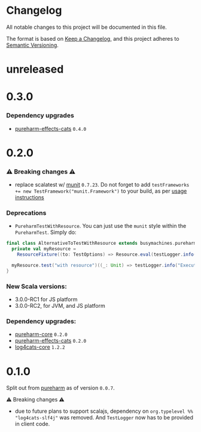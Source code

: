 # Changelog

All notable changes to this project will be documented in this file.

The format is based on [Keep a Changelog](https://keepachangelog.com/en/1.0.0/),
and this project adheres to [Semantic Versioning](https://semver.org/spec/v2.0.0.html).

# unreleased

# 0.3.0

### Dependency upgrades

- [pureharm-effects-cats](https://github.com/busymachines/pureharm-effects-cats/releases) `0.4.0`

# 0.2.0

### :warning: Breaking changes :warning:

- replace scalatest w/ [munit](https://github.com/scalameta/munit/releases) `0.7.23`. Do not forget to add `testFrameworks += new TestFramework("munit.Framework")` to your build, as per [usage instructions](https://scalameta.org/munit/docs/getting-started.html)

### Deprecations

- `PureharmTestWithResource`. You can just use the `munit` style within the `PureharmTest`. Simply do:

```scala
final class AlternativeToTestWithResource extends busymachines.pureharm.testkit.PureharmTestkit {
  private val myResource =
    ResourceFixture((to: TestOptions) => Resource.eval(testLogger.info(s"Making: $to") >> Timer[IO].sleep(10.millis)))

  myResource.test("with resource")((_: Unit) => testLogger.info("Executing test w/ resource"))
}
```

### New Scala versions:

- 3.0.0-RC1 for JS platform
- 3.0.0-RC2, for JVM, and JS platform

### Dependency upgrades:

- [pureharm-core](https://github.com/busymachines/pureharm-core/releases) `0.2.0`
- [pureharm-effects-cats](https://github.com/busymachines/pureharm-effects-cats/releases) `0.2.0`
- [log4cats-core](https://github.com/typelevel/log4cats/releases) `1.2.2`

# 0.1.0

Split out from [pureharm](https://github.com/busymachines/pureharm) as of version `0.0.7`.

:warning: Breaking changes :warning:

- due to future plans to support scalajs, dependency on `org.typelevel %% "log4cats-slf4j"` was removed. And `TestLogger` now has to be provided in client code.
